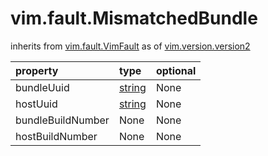 vim.fault.MismatchedBundle
==========================
inherits from [vim.fault.VimFault](docs/vim.fault.VimFault.md)
as of [vim.version.version2](docs/vim.version.md)

| property | type | optional |
|:---------|:-----|:---------|
| bundleUuid | [string](string.md "string") | None |
| hostUuid | [string](string.md "string") | None |
| bundleBuildNumber | None | None |
| hostBuildNumber | None | None |
